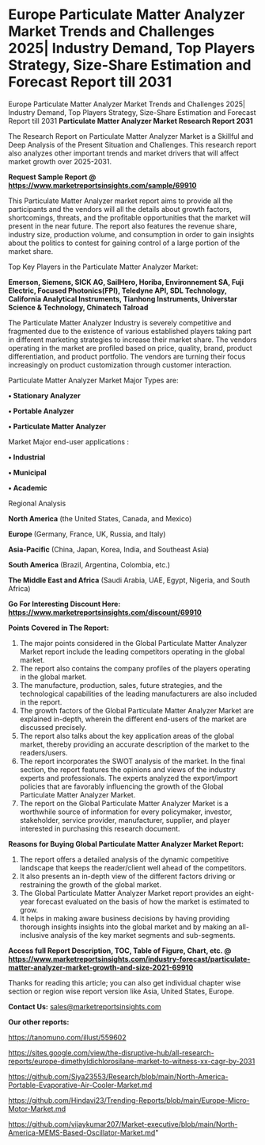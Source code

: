 # Europe Particulate Matter Analyzer Market Trends and Challenges 2025| Industry Demand, Top Players Strategy, Size-Share Estimation and Forecast Report till 2031
 Europe Particulate Matter Analyzer Market Trends and Challenges 2025| Industry Demand, Top Players Strategy, Size-Share Estimation and Forecast Report till 2031
<strong>Particulate Matter Analyzer Market Research Report 2031</strong>

The Research Report on Particulate Matter Analyzer Market is a Skillful and Deep Analysis of the Present Situation and Challenges. This research report also analyzes other important trends and market drivers that will affect market growth over 2025-2031.

<strong>Request Sample Report @ <a href=https://www.marketreportsinsights.com/sample/69910>https://www.marketreportsinsights.com/sample/69910</a></strong>

This Particulate Matter Analyzer market report aims to provide all the participants and the vendors will all the details about growth factors, shortcomings, threats, and the profitable opportunities that the market will present in the near future. The report also features the revenue share, industry size, production volume, and consumption in order to gain insights about the politics to contest for gaining control of a large portion of the market share.

Top Key Players in the Particulate Matter Analyzer Market:

<strong>Emerson, Siemens, SICK AG, SailHero, Horiba, Environnement SA, Fuji Electric, Focused Photonics(FPI), Teledyne API, SDL Technology, California Analytical Instruments, Tianhong Instruments, Universtar Science & Technology, Chinatech Talroad</strong>

The Particulate Matter Analyzer Industry is severely competitive and fragmented due to the existence of various established players taking part in different marketing strategies to increase their market share. The vendors operating in the market are profiled based on price, quality, brand, product differentiation, and product portfolio. The vendors are turning their focus increasingly on product customization through customer interaction.

Particulate Matter Analyzer Market Major Types are:

<strong>• Stationary Analyzer

• Portable Analyzer

• Particulate Matter Analyzer</strong>

Market Major end-user applications :

<strong>• Industrial

• Municipal

• Academic</strong>

Regional Analysis

</u><strong><b>North America</b></strong> (the United States, Canada, and Mexico)

<strong><b>Europe </b></strong>(Germany, France, UK, Russia, and Italy)

<strong><b>Asia-Pacific</b></strong> (China, Japan, Korea, India, and Southeast Asia)

<strong><b>South America</b></strong> (Brazil, Argentina, Colombia, etc.)

<strong><b>The Middle East and Africa</b></strong> (Saudi Arabia, UAE, Egypt, Nigeria, and South Africa)

<strong>Go For Interesting Discount Here: <a href=https://www.marketreportsinsights.com/discount/69910>https://www.marketreportsinsights.com/discount/69910</a></strong>

<strong>Points Covered in The Report:</strong>
<ol>
  <li>The major points considered in the Global Particulate Matter Analyzer Market report include the leading competitors operating in the global market.</li>
  <li>The report also contains the company profiles of the players operating in the global market.</li>
  <li>The manufacture, production, sales, future strategies, and the technological capabilities of the leading manufacturers are also included in the report.</li>
  <li>The growth factors of the Global Particulate Matter Analyzer Market are explained in-depth, wherein the different end-users of the market are discussed precisely.</li>
  <li>The report also talks about the key application areas of the global market, thereby providing an accurate description of the market to the readers/users.</li>
  <li>The report incorporates the SWOT analysis of the market. In the final section, the report features the opinions and views of the industry experts and professionals. The experts analyzed the export/import policies that are favorably influencing the growth of the Global Particulate Matter Analyzer Market.</li>
  <li>The report on the Global Particulate Matter Analyzer Market is a worthwhile source of information for every policymaker, investor, stakeholder, service provider, manufacturer, supplier, and player interested in purchasing this research document.</li>
</ol>
<strong>Reasons for Buying Global Particulate Matter Analyzer Market Report:</strong>

<ol>
  <li>The report offers a detailed analysis of the dynamic competitive landscape that keeps the reader/client well ahead of the competitors.</li>
  <li>It also presents an in-depth view of the different factors driving or restraining the growth of the global market.</li>
  <li>The Global Particulate Matter Analyzer Market report provides an eight-year forecast evaluated on the basis of how the market is estimated to grow.</li>
  <li>It helps in making aware business decisions by having providing thorough insights insights into the global market and by making an all-inclusive analysis of the key market segments and sub-segments.</li>
</ol>
<strong>Access full Report Description, TOC, Table of Figure, Chart, etc. @ <a href=https://www.marketreportsinsights.com/industry-forecast/particulate-matter-analyzer-market-growth-and-size-2021-69910>https://www.marketreportsinsights.com/industry-forecast/particulate-matter-analyzer-market-growth-and-size-2021-69910</a></strong>


Thanks for reading this article; you can also get individual chapter wise section or region wise report version like Asia, United States, Europe.

<strong>Contact Us:</strong>
sales@marketreportsinsights.com

<strong>Our other reports:</strong>

<a href=https://tanomuno.com/illust/559602>https://tanomuno.com/illust/559602</a>

<a href=https://sites.google.com/view/the-disruptive-hub/all-research-reports/europe-dimethyldichlorosilane-market-to-witness-xx-cagr-by-2031>https://sites.google.com/view/the-disruptive-hub/all-research-reports/europe-dimethyldichlorosilane-market-to-witness-xx-cagr-by-2031</a>

<a href=https://github.com/Siya23553/Research/blob/main/North-America-Portable-Evaporative-Air-Cooler-Market.md>https://github.com/Siya23553/Research/blob/main/North-America-Portable-Evaporative-Air-Cooler-Market.md</a>

<a href=https://github.com/Hindavi23/Trending-Reports/blob/main/Europe-Micro-Motor-Market.md>https://github.com/Hindavi23/Trending-Reports/blob/main/Europe-Micro-Motor-Market.md</a>

<a href=https://github.com/vijaykumar207/Market-executive/blob/main/North-America-MEMS-Based-Oscillator-Market.md>https://github.com/vijaykumar207/Market-executive/blob/main/North-America-MEMS-Based-Oscillator-Market.md</a>"
